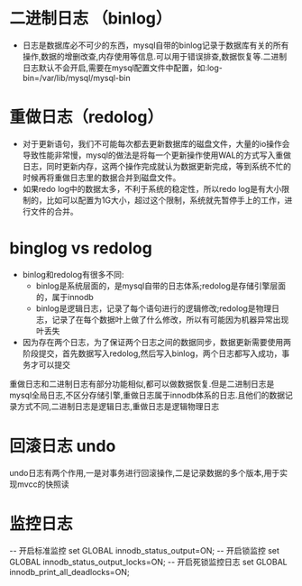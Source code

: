 # 二进制日志 （binlog）
+ 日志是数据库必不可少的东西，mysql自带的binlog记录于数据库有关的所有操作,数据的增删改查,内存使用等信息.可以用于错误排查,数据恢复等.二进制日志默认不会开启,需要在mysql配置文件中配置，如:log-bin=/var/lib/mysql/mysql-bin

# 重做日志（redolog）
+ 对于更新语句，我们不可能每次都去更新数据库的磁盘文件，大量的io操作会导致性能非常慢，mysql的做法是将每一个更新操作使用WAL的方式写入重做日志，同时更新内存，这两个操作完成就认为数据更新完成，等到系统不忙的时候再将重做日志里的数据合并到磁盘文件。
+ 如果redo log中的数据太多，不利于系统的稳定性，所以redo log是有大小限制的，比如可以配置为1G大小，超过这个限制，系统就先暂停手上的工作，进行文件的合并。

# binglog vs redolog
+ binlog和redolog有很多不同:
    - binlog是系统层面的，是mysql自带的日志体系;redolog是存储引擎层面的，属于innodb
    - binlog是逻辑日志，记录了每个语句进行的逻辑修改;redolog是物理日志，记录了在每个数据叶上做了什么修改，所以有可能因为机器异常出现叶丢失
+ 因为存在两个日志，为了保证两个日志之间的数据同步，数据更新需要使用两阶段提交，首先数据写入redolog,然后写入binlog，两个日志都写入成功，事务才可以提交


重做日志和二进制日志有部分功能相似,都可以做数据恢复.但是二进制日志是mysql全局日志,不区分存储引擎,重做日志属于innodb体系的日志.且他们的数据记录方式不同,二进制日志是逻辑日志,重做日志是逻辑物理日志

# 回滚日志 undo
undo日志有两个作用,一是对事务进行回滚操作,二是记录数据的多个版本,用于实现mvcc的快照读

# 监控日志
-- 开启标准监控
set GLOBAL innodb_status_output=ON;
-- 开启锁监控
set GLOBAL innodb_status_output_locks=ON;
-- 开启死锁监控日志
set GLOBAL innodb_print_all_deadlocks=ON;